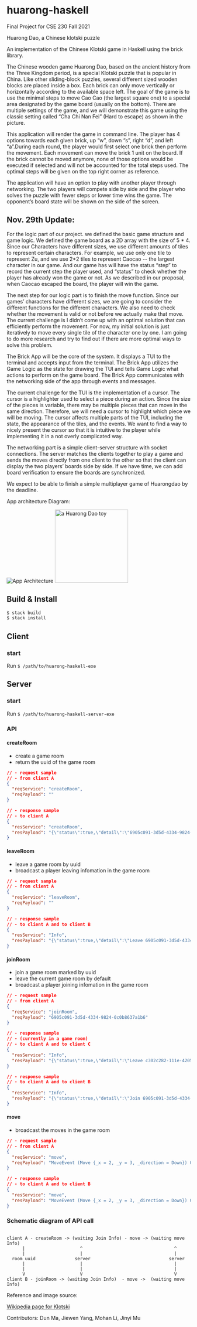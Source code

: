 # huarong-haskell
Final Project for CSE 230 Fall 2021

Huarong Dao, a Chinese klotski puzzle

An implementation of the Chinese Klotski game in Haskell using the brick library.

The Chinese wooden game Huarong Dao, based on the ancient history from the Three Kingdom period, is a special Klotski puzzle that is popular in China. Like other sliding-block puzzles, several different sized wooden blocks are placed inside a box. Each brick can only move vertically or horizontally according to the available space left. The goal of the game is to use the minimal steps to move Cao Cao (the largest square one) to a special area designated by the game board (usually on the bottom). There are multiple settings of the game, and we will demonstrate this game using the classic setting called “Cha Chi Nan Fei” (Hard to escape) as shown in the picture.  

This application will render the game in command line. The player has 4 options towards each given brick, up “w”, down “s”, right “d”, and left “a”.During each round, the player would first select one brick then perform the movement.  Each movement can move the brick 1 unit on the board. If the brick cannot be moved anymore, none of those options would be executed if selected and will not be accounted for the total steps used. The optimal steps will be given on the top right corner as reference. 

The application will have an option to play with another player through networking. The two players will compete side by side and the player who solves the puzzle with fewer steps or lower time wins the game. The opponent’s board state will be shown on the side of the screen. 

## Nov. 29th Update:

For the logic part of our project. we defined the basic game structure and game logic. We defined the game board as a 2D array with the size of 5 * 4. Since our Characters have different sizes, we use different amounts of tiles to represent certain characters. For example, we use only one tile to represent Zu, and we use 2*2 tiles to represent Caocao -- the largest character in our game. And our game has will have the status “step” to record the current step the player used, and “status” to check whether the player has already won the game or not. As we described in our proposal, when Caocao escaped the board, the player will win the game. 

The next step for our logic part is to finish the move function. Since our games’ characters have different sizes, we are going to consider the different functions for the different characters. We also need to check whether the movement is valid or not before we actually make that move. The current challenge is I didn’t come up with an optimal solution that can efficiently perform the movement. For now, my initial solution is just iteratively to move every single tile of the character one by one. I am going to do more research and try to find out if there are more optimal ways to solve this problem. 


The Brick App will be the core of the system. It displays a TUI to the terminal and accepts input from the terminal. The Brick App utilizes the Game Logic as the state for drawing the TUI and tells Game Logic what actions to perform on the game board. The Brick App communicates with the networking side of the app through events and messages.

The current challenge for the TUI is the implementation of a cursor. The cursor is a highlighter used to select a piece during an action. Since the size of the pieces is variable, there may be multiple pieces that can move in the same direction. Therefore, we will need a cursor to highlight which piece we will be moving. The cursor affects multiple parts of the TUI, including the state, the appearance of the tiles, and the events. We want to find a way to nicely present the cursor so that it is intuitive to the player while implementing it in a not overly complicated way. 

The networking part is a simple client-server structure with socket connections. The server matches the clients together to play a game and sends the moves directly from one client to the other so that the client can display the two players’ boards side by side. If we have time, we can add board verification to ensure the boards are synchronized. 

We expect to be able to finish a simple multiplayer game of Huarongdao by the deadline. 

App architecture Diagram:

<img src="images/architecture.jpg" alt="App Architecture"/>
<!-- [![App Architecture](images/architecture.jpg)] (images/architecture.png) -->

<img src="https://upload.wikimedia.org/wikipedia/commons/thumb/a/a7/HuaRongDao.jpg/1024px-HuaRongDao.jpg" alt="a Huarong Dao toy" width="200"/>


## Build & Install

```bash
$ stack build
$ stack install
```

## Client

### start

Run 
`$ /path/to/huarong-haskell-exe `

## Server

### start

Run 
`$ /path/to/huarong-haskell-server-exe `

### API

#### createRoom

- create a game room
- return the uuid of the game room

```json
// - request sample
// - from client A
{
  "reqService": "createRoom",
  "reqPayload": ""
}
```

```json
// - response sample
// - to client A
{
  "resService": "createRoom",
  "resPayload": "{\"status\":true,\"detail\":\"6905c091-3d5d-4334-9824-0c0b8637a1b6\"}"
}
```

#### leaveRoom

- leave a game room by uuid
- broadcast a player leaving infomation in the game room

```json
// - request sample
// - from client A
{
  "reqService": "leaveRoom",
  "reqPayload": ""
}
```

```json
// - response sample
// - to client A and to client B
{
  "resService": "Info",
  "resPayload": "{\"status\":true,\"detail\":\"Leave 6905c091-3d5d-4334-9824-0c0b8637a1b6\"}" //json
}
```

#### joinRoom

- join a game room marked by uuid
- leave the current game room by default
- broadcast a player joining infomation in the game room

```json
// - request sample
// - from client A
{
  "reqService": "joinRoom",
  "reqPayload": "6905c091-3d5d-4334-9824-0c0b8637a1b6"
}
```

```json
// - response sample
// - (currently in a game room)
// - to client A and to client C
{
  "resService": "Info",
  "resPayload": "{\"status\":true,\"detail\":\"Leave c302c282-111e-4205-aba6-c5b747449a0c\"}" //json
}
```

```json
// - response sample
// - to client A and to client B
{
  "resService": "Info",
  "resPayload": "{\"status\":true,\"detail\":\"Join 6905c091-3d5d-4334-9824-0c0b8637a1b6\"}" // json
}
```

#### move

- broadcast the moves in the game room

```json
// - request sample
// - from client A
{
  "reqService": "move",
  "reqPayload": "MoveEvent (Move {_x = 2, _y = 3, _direction = Down}) 0"
}
```

```json
// - response sample
// - to client A and to client B
{
  "resService": "move",
  "resPayload": "MoveEvent (Move {_x = 2, _y = 3, _direction = Down}) 0"
}
```

### Schematic diagram of API call

```plain

client A - createRoom -> (waiting Join Info) - move -> (waiting move Info)
      |                     ^                                   ^
      |                     |                                   |
  room uuid               server                              server
      |                     |                                   |
      |                     |                                   |
      V                     V                                   V
client B - joinRoom -> (waiting Join Info)  - move ->  (waiting move Info)
```



Reference and image source:

[Wikipedia page for Klotski](https://en.wikipedia.org/wiki/Klotski)

Contributors: Dun Ma, Jiewen Yang, Mohan Li, Jinyi Mu
